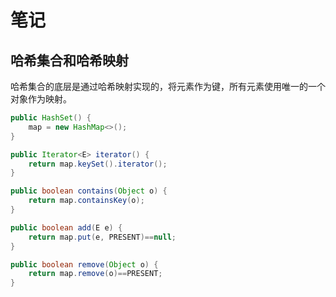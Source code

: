 # 笔记

## 哈希集合和哈希映射

哈希集合的底层是通过哈希映射实现的，将元素作为键，所有元素使用唯一的一个对象作为映射。

```java
public HashSet() {
    map = new HashMap<>();
}

public Iterator<E> iterator() {
    return map.keySet().iterator();
}

public boolean contains(Object o) {
    return map.containsKey(o);
}

public boolean add(E e) {
    return map.put(e, PRESENT)==null;
}

public boolean remove(Object o) {
    return map.remove(o)==PRESENT;
}
```
